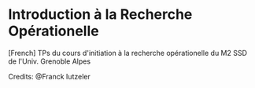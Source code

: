 # Introduction à la Recherche Opérationelle

[French] TPs du cours d'initiation à la recherche opérationelle du M2 SSD de l'Univ. Grenoble Alpes

Credits: @Franck Iutzeler
